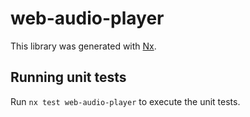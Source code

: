 # web-audio-player

This library was generated with [Nx](https://nx.dev).

## Running unit tests

Run `nx test web-audio-player` to execute the unit tests.
